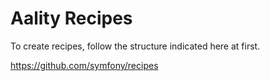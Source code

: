 # Aality Recipes

To create recipes, follow the structure indicated here at first.

https://github.com/symfony/recipes
